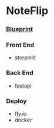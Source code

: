 # NoteFlip
### [Blueprint](https://web.goodnotes.com/s/amoOyouvueyljMJc66TCSH#page-2)
### Front End
- streamlit

### Back End
- fastapi

### Deploy
- fly.io
- docker


